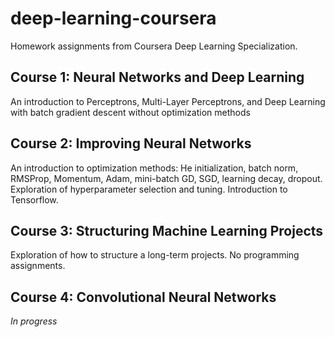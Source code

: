 # deep-learning-coursera
Homework assignments from Coursera Deep Learning Specialization.

## Course 1: Neural Networks and Deep Learning
An introduction to Perceptrons, Multi-Layer Perceptrons, and Deep Learning with batch gradient descent without optimization methods

## Course 2: Improving Neural Networks
An introduction to optimization methods: He initialization, batch norm, RMSProp, Momentum, Adam, mini-batch GD, SGD, learning decay, dropout. Exploration of hyperparameter selection and tuning. Introduction to Tensorflow.

## Course 3: Structuring Machine Learning Projects
Exploration of how to structure a long-term projects. No programming assignments.

## Course 4: Convolutional Neural Networks
*In progress*
